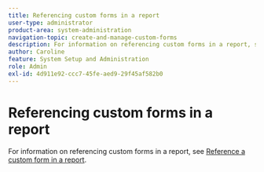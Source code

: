 ```yaml
---
title: Referencing custom forms in a report
user-type: administrator
product-area: system-administration
navigation-topic: create-and-manage-custom-forms
description: For information on referencing custom forms in a report, see the article "Reference a custom form in a report."
author: Caroline
feature: System Setup and Administration
role: Admin
exl-id: 4d911e92-ccc7-45fe-aed9-29f45af582b0
---
```

# Referencing custom forms in a report

For information on referencing custom forms in a report, see [Reference a custom form in a report](../../../reports-and-dashboards/reports/creating-and-managing-reports/reference-custom-form-report.md).
